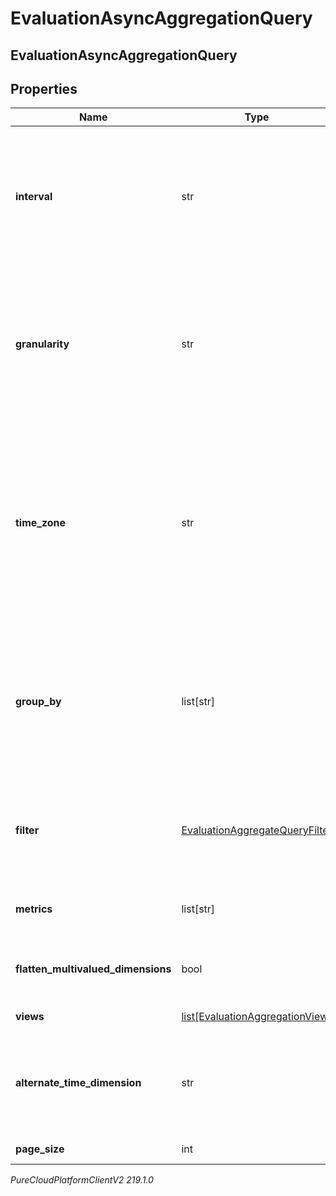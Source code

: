 # EvaluationAsyncAggregationQuery

## EvaluationAsyncAggregationQuery

## Properties

|Name | Type | Description | Notes|
|------------ | ------------- | ------------- | -------------|
| **interval** | str | Behaves like one clause in a SQL WHERE. Specifies the date and time range of data being queried. Intervals are represented as an ISO-8601 string. For example: YYYY-MM-DDThh:mm:ss/YYYY-MM-DDThh:mm:ss | |
| **granularity** | str | Granularity aggregates metrics into subpartitions within the time interval specified. The default granularity is the same duration as the interval. Periods are represented as an ISO-8601 string. For example: P1D or P1DT12H | [optional] |
| **time_zone** | str | Time zone context used to calculate response intervals (this allows resolving DST changes). The interval offset is used even when timeZone is specified. Default is UTC. Time zones are represented as a string of the zone name as found in the IANA time zone database. For example: UTC, Etc/UTC, or Europe/London | [optional] |
| **group_by** | list[str] | Behaves like a SQL GROUPBY. Allows for multiple levels of grouping as a list of dimensions. Partitions resulting aggregate computations into distinct named subgroups rather than across the entire result set as if it were one group. | [optional] |
| **filter** | [EvaluationAggregateQueryFilter](EvaluationAggregateQueryFilter) | Behaves like a SQL WHERE clause. This is ANDed with the interval parameter. Expresses boolean logical predicates as well as dimensional filters | [optional] |
| **metrics** | list[str] | Behaves like a SQL SELECT clause. Only named metrics will be retrieved. | |
| **flatten_multivalued_dimensions** | bool | Flattens any multivalued dimensions used in response groups (e.g. [&#39;a&#39;,&#39;b&#39;,&#39;c&#39;]-&gt;&#39;a,b,c&#39;) | [optional] |
| **views** | [list[EvaluationAggregationView]](EvaluationAggregationView) | Custom derived metric views | [optional] |
| **alternate_time_dimension** | str | Dimension to use as the alternative timestamp for data in the aggregate.  Choosing \&quot;eventTime\&quot; uses the actual time of the data event. | [optional] |
| **page_size** | int | The number of results per page | [optional] |



_PureCloudPlatformClientV2 219.1.0_
